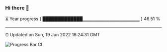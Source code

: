 ### Hi there 👋

⏳ Year progress { █████████████▁▁▁▁▁▁▁▁▁▁▁▁▁▁▁▁▁ } 46.51 %

---

⏰ Updated on Sun, 19 Jun 2022 18:24:31 GMT

![Progress Bar CI](https://github.com/ZhaoGui/ZhaoGui/workflows/Progress%20Bar%20CI/badge.svg)
